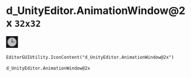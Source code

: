 # d_UnityEditor.AnimationWindow@2x `32x32`
<img src="/img/d_UnityEditor.AnimationWindow.png" width=32 height=32>

``` CSharp
EditorGUIUtility.IconContent("d_UnityEditor.AnimationWindow@2x")
```
```
d_UnityEditor.AnimationWindow@2x
```
